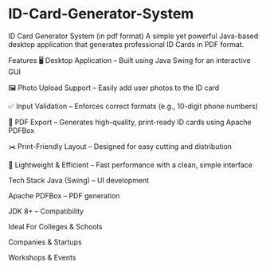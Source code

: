 # ID-Card-Generator-System
ID Card Generator System (in pdf format)
A simple yet powerful Java-based desktop application that generates professional ID Cards in PDF format.

Features
🖥️ Desktop Application – Built using Java Swing for an interactive GUI

🖼️ Photo Upload Support – Easily add user photos to the ID card

✅ Input Validation – Enforces correct formats (e.g., 10-digit phone numbers)

📄 PDF Export – Generates high-quality, print-ready ID cards using Apache PDFBox

✂️ Print-Friendly Layout – Designed for easy cutting and distribution

🎯 Lightweight & Efficient – Fast performance with a clean, simple interface

Tech Stack
Java (Swing) – UI development

Apache PDFBox – PDF generation

JDK 8+ – Compatibility

Ideal For
Colleges & Schools

Companies & Startups

Workshops & Events
